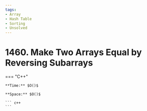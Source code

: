 ```yaml
---
tags:
- Array
- Hash Table
- Sorting
- Unsolved
---
```



# 1460. Make Two Arrays Equal by Reversing Subarrays

=== "C++"

    **Time:** $O()$

    **Space:** $O()$

    ``` c++
    ```